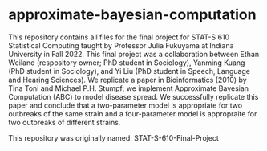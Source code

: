# approximate-bayesian-computation
This repository contains all files for the final project for STAT-S 610 Statistical Computing taught by Professor Julia Fukuyama at Indiana University in Fall 2022. This final project was a collaboration between 
Ethan Weiland (respository owner; PhD student in Sociology), Yanming Kuang (PhD student in Sociology), and Yi Liu (PhD student in Speech, Language and Hearing Sciences). We replicate a paper in Bioinformatics (2010)
by Tina Toni and Michael P.H. Stumpf; we implement Approximate Bayesian Computation (ABC) to model disease spread. We successfully replicate this paper and conclude that a two-parameter model is appropriate for two outbreaks
of the same strain and a four-parameter model is appropraite for two outbreaks of different strains.

This repository was originally named: STAT-S-610-Final-Project
